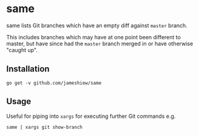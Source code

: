 # same
same lists Git branches which have an empty diff against `master` branch.

This includes branches which may have at one point been different to master, but have since had the `master` branch merged in or have otherwise "caught up".

## Installation
```shell script
go get -v github.com/jameshiew/same
```

## Usage
Useful for piping into `xargs` for executing further Git commands e.g.

```shell script
same | xargs git show-branch
```
